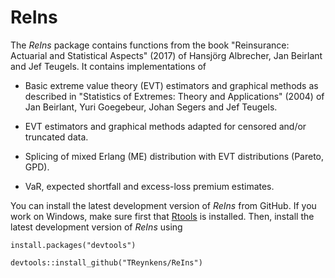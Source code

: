 <!-- README.md is generated from README.Rmd. Please edit that file -->
ReIns
=====

The *ReIns* package contains functions from the book "Reinsurance: Actuarial and Statistical Aspects" (2017) of Hansjörg Albrecher, Jan Beirlant and Jef Teugels. It contains implementations of

-   Basic extreme value theory (EVT) estimators and graphical methods as described in "Statistics of Extremes: Theory and Applications" (2004) of Jan Beirlant, Yuri Goegebeur, Johan Segers and Jef Teugels.

-   EVT estimators and graphical methods adapted for censored and/or truncated data.

-   Splicing of mixed Erlang (ME) distribution with EVT distributions (Pareto, GPD).

-   VaR, expected shortfall and excess-loss premium estimates.

You can install the latest development version of *ReIns* from GitHub. If you work on Windows, make sure first that [Rtools](https://cran.r-project.org/bin/windows/Rtools/) is installed. Then, install the latest development version of *ReIns* using

    install.packages("devtools")

    devtools::install_github("TReynkens/ReIns")
